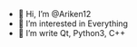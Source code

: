 - 👋 Hi, I’m @Ariken12
- 👀 I’m interested in Everything
- 🌱 I’m write Qt, Python3, C++


<!---
Ariken12/Ariken12 is a ✨ special ✨ repository because its `README.md` (this file) appears on your GitHub profile.
You can click the Preview link to take a look at your changes.
--->
